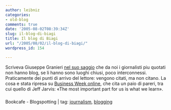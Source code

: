 ```yaml
---
author: leibniz
categories:
- old-blog
comments: true
date: '2005-08-02T08:39:34Z'
slug: il-blog-di-biagi
title: Il blog di Biagi
url: "/2005/08/02/il-blog-di-biagi/"
wordpress_id: 154

---
```

Scriveva Giuseppe Granieri [nel suo saggio](http://www.bookcafe.net/blog/archivio.cfm?categoria=Blog%20Generation)
che da noi i giornalisti piu quotati non hanno blog, se li hanno sono
luoghi chiusi, poco interconnessi. Praticamente dei punti di arrivo del
lettore: vengono citati, ma non citano. La cosa e stata ripresa su [Business Week online](http://www.businessweek.com/the_thread/blogspotting/archives/2005/07/should_mainstre.html?campaign_id=rss_blog_blogspotting), che cita un paio di pareri, tra cui quello di Jeff Jarvis: «The most important part for us is what we learn».  



### 
Bookcafe - Blogspotting | tag: [journalism](http://www.technorati.com/tags/journalism), [blogging](http://www.technorati.com/tags/blogging)
